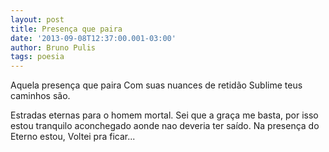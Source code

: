 ```yaml
---
layout: post
title: Presença que paira
date: '2013-09-08T12:37:00.001-03:00'
author: Bruno Pulis
tags: poesia
---
```


Aquela presença que paira
Com suas nuances de retidão
Sublime teus caminhos são.

Estradas eternas para o homem mortal.
Sei que a graça me basta,
por isso estou tranquilo aconchegado aonde nao deveria ter saído.
Na presença do Eterno estou,
Voltei pra ficar...